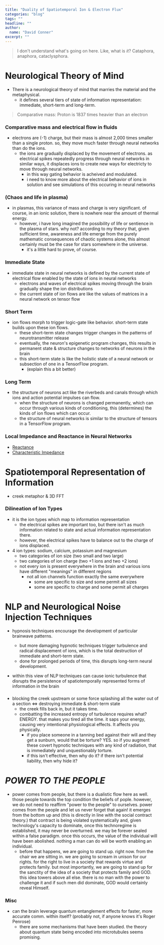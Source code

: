 ```yaml
---
title: "Duality of Spatiotemporal Ion & Electron Flux"
categories: "blog"
tags: ""
headline: ""
author:
  name: "David Conner"
excerpt: ""
---
```


> I don't understand what's going on here. Like, what is *it*?
> Cataphora, anaphora, cataclysphora.

# Neurological Theory of Mind

- There is a neurological theory of mind that marries the material and
  the metaphysical.
  - it defines several tiers of state of information representation:
    immediate, short-term and long-term.

> Comparative mass: Proton is 1837 times heavier than an electron

### Comparative mass and electrical flow in fluids

- electrons are (-1) charge, but their mass is almost 2,000 times
  smaller than a single proton. so, they move much faster through
  neural networks than do the ions.
  - the ions are gradually displaced by the movement of electrons. as
    electrical spikes repeatedly progress through neural networks in
    similar ways, it displaces ions to create new ways for electricty
    to move through neural networks.
    - in this way gating behavior is acheived and modulated.
    - i need to know more about the electrical behavior of ions in
      solution and see simulations of this occuring in neural networks

### (Chaos and life in plasma)

- in plasmas, this variance of mass and charge is very significant. of
  course, in an ionic solution, there is nowhere near the amount of
  thermal energy.
  - however, i have long imagined the possibility of life or sentience
    in the plasma of stars. why not? according to my theory that,
    given sufficient time, awareness and life emerge from the purely
    mathematic consequences of chaotic systems alone, this almost
    certainly must be the case for stars somewhere in the universe.
    - it's a little hard to prove, of course.

### Immediate State

- immediate state in neural networks is defined by the current state
  of electrical flow enabled by the state of ions in neural networks
  - electrons and waves of electrical spikes moving through the brain
    gradually shape the ion distributions
  - the current state of ion flows are like the values of matrices in
    a neural network on tensor flow

### Short Term

- ion flows morph to trigger logic-gate like behavior. short-term
  state builds upon these ion flows.
  - these short-term state changes trigger changes in the patterns of
    neurotransmitter release
  - eventually, the neuron's epigenetic program changes, this results
    in permanent state & structure changes to networks of neurons in
    the brain
  - this short-term state is like the holistic state of a neural
    network or subsection of one in a TensorFlow program.
    - (explain this a bit better)

### Long Term

- the structure of neurons act like the riverbeds and canals through
  which ions and action potential impulses can flow.
  - when the structure of neurons is changed permanently, which can
    occur through various kinds of conditioning, this (determines) the
    kinds of ion flows which can occur.
  - the structure of neural networks is similar to the structure of
    tensors in a TensorFlow program.

### Local Impedance and Reactance in Neural Networks

- [Reactance]()
- [Characteristic Impedance](https://en.wikipedia.org/wiki/Characteristic_impedance)

# Spatiotemporal Representation of Information

- creek metaphor & 3D FFT

### Dilineation of Ion Types

- it is the ion types which map to information representation
  - the electrical spikes are important too, but there isn't as much
    information related to state and actual information representation
    there.
  - however, the electrical spikes have to balance out to the charge
    of ions displaced.
- 4 ion types: sodium, calcium, potassium and magnesium
  - two categories of ion size (two small and two large)
  - two categories of ion charge (two +1 ions and two +2 ions)
  - not every ion is present everywhere in the brain and various ions
    have different "meanings" in different regions
    - not all ion channels function exactly the same everywhere
      - some are specific to size and some permit all sizes
      - some are specific to charge and some permit all charges

# NLP and Neurological Noise Injection Techniques

- hypnosis techniques encourage the development of particular
  brainwave patterns.
  - but more damaging hypnotic techniques trigger turbulence and
    radical displacement of ions, which is the total destruction of
    immediate and short-term state.
  - done for prolonged periods of time, this disrupts long-term neural
    development.

- within this view of NLP techniques can cause ionic turbulence that
  disrupts the persistence of spatiotemporally represented forms of
  information in the brain

###

- blocking the creek upstream or some force splashing all the water
  out of a section <=> destroying immediate & short-term state
  - the creek fills back in, but it takes time.
  - combatting the increased entropy of turbulence requires what?
    ENERGY. that makes you tired all the time. it saps your energy,
    causing very intentional physiological effects. It affects you
    physically.
    - if you place someone in a tanning bed against their will and
      they get a sunburn, would that be torture? YES. so if you
      augment these covert hypnotic techniques with any kind of
      radiation, that is immediately and unquestionably torture.
    - if this isn't effective, then why do it? if there isn't
      potential liability, then why hide it?

# *POWER TO THE PEOPLE*

- power comes from people, but there is a dualistic flow here as
  well. those people towards the top condition the beliefs of
  pople. however, we do not need to reaffirm "power to the people" to
  ourselves. power comes from the people and let us never forget that
  again! it emerges from the bottom up and (this is directly in line
  with the social contract theory.)  that contract is being violated
  systematically and, given technology's capacity to dominate, once
  this technoregime is established, it may never be overturned. we may
  be forever sealed within a false paradigm. once this occurs, the
  value of the individual will have been abolished. nothing a man can
  do will be worth enabling an individual.
  - before that happens, we are going to stand up. right now. from the
    chair we are sitting in. we are going to scream in unison for our
    rights. for the right to live in a society that rewards virtue and
    protects family. but most importantly, we are going to stand up
    for the sanctity of the idea of a society that protects family and
    GOD. this idea towers above all else. there is no man with the
    power to challenge it and if such men did dominate, GOD would
    certainly reveal Himself.

### Misc

- can the brain leverage quantum entanglement effects for faster, more
  accurate comm. within itself? (probably not, if anyone knows it's
  Roger Penrose)
  - there are some mechanisms that have been studied. the theory about
    quantum state being encoded into microtubules seems promising.

